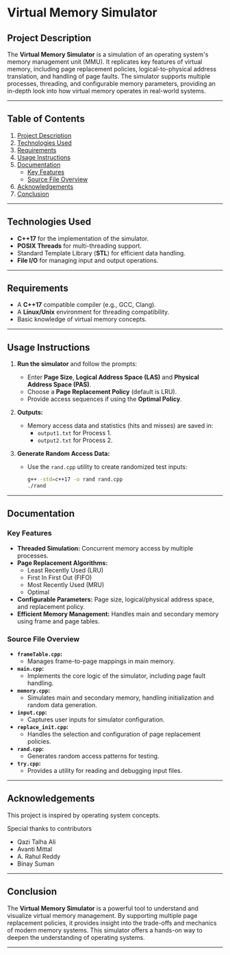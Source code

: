 # Virtual Memory Simulator

## Project Description

The **Virtual Memory Simulator** is a simulation of an operating system's memory management unit (MMU). It replicates key features of virtual memory, including page replacement policies, logical-to-physical address translation, and handling of page faults. The simulator supports multiple processes, threading, and configurable memory parameters, providing an in-depth look into how virtual memory operates in real-world systems.

---

## Table of Contents
1. [Project Description](#project-description)
2. [Technologies Used](#technologies-used)
3. [Requirements](#requirements)
4. [Usage Instructions](#usage-instructions)
5. [Documentation](#documentation)
    - [Key Features](#key-features)
    - [Source File Overview](#source-file-overview)
6. [Acknowledgements](#acknowledgements)
7. [Conclusion](#conclusion)

---

## Technologies Used

- **C++17** for the implementation of the simulator.
- **POSIX Threads** for multi-threading support.
- Standard Template Library (**STL**) for efficient data handling.
- **File I/O** for managing input and output operations.

---

## Requirements

- A **C++17** compatible compiler (e.g., GCC, Clang).
- A **Linux/Unix** environment for threading compatibility.
- Basic knowledge of virtual memory concepts.
---

## Usage Instructions

1. **Run the simulator** and follow the prompts:
   - Enter **Page Size**, **Logical Address Space (LAS)** and **Physical Address Space (PAS)**.
   - Choose a **Page Replacement Policy** (default is LRU).
   - Provide access sequences if using the **Optimal Policy**.

2. **Outputs:**
   - Memory access data and statistics (hits and misses) are saved in:
     - `output1.txt` for Process 1.
     - `output2.txt` for Process 2.

3. **Generate Random Access Data:**
   - Use the `rand.cpp` utility to create randomized test inputs:
     ```bash
     g++ -std=c++17 -o rand rand.cpp
     ./rand
     ```

---

## Documentation

### Key Features

- **Threaded Simulation:** Concurrent memory access by multiple processes.
- **Page Replacement Algorithms:**
  - Least Recently Used (LRU)
  - First In First Out (FIFO)
  - Most Recently Used (MRU)
  - Optimal
- **Configurable Parameters:** Page size, logical/physical address space, and replacement policy.
- **Efficient Memory Management:** Handles main and secondary memory using frame and page tables.

### Source File Overview

- **`frameTable.cpp`:**
  - Manages frame-to-page mappings in main memory.
- **`main.cpp`:**
  - Implements the core logic of the simulator, including page fault handling.
- **`memory.cpp`:**
  - Simulates main and secondary memory, handling initialization and random data generation.
- **`input.cpp`:**
  - Captures user inputs for simulator configuration.
- **`replace_init.cpp`:**
  - Handles the selection and configuration of page replacement policies.
- **`rand.cpp`:**
  - Generates random access patterns for testing.
- **`try.cpp`:**
  - Provides a utility for reading and debugging input files.

---

## Acknowledgements

This project is inspired by operating system concepts.

Special thanks to contributors 
- Qazi Talha Ali
- Avanti Mittal
- A. Rahul Reddy
- Binay Suman

---

## Conclusion

The **Virtual Memory Simulator** is a powerful tool to understand and visualize virtual memory management. By supporting multiple page replacement policies, it provides insight into the trade-offs and mechanics of modern memory systems. This simulator offers a hands-on way to deepen the understanding of operating systems.

---